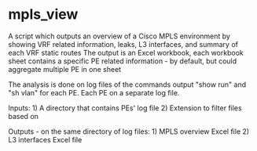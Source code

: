 # mpls_view
A script which outputs an overview of a Cisco MPLS environment by showing VRF related information, leaks, L3 interfaces, and summary of each VRF static routes
The output is an Excel workbook, each workbook sheet contains a specific PE related information - by default, but could aggregate multiple PE in one sheet

The analysis is done on log files of the commands output "show run" and "sh vlan" for each PE. Each PE on a separate log file.

Inputs:
	1) A directory that contains PEs' log file
	2) Extension to filter files based on
	
Outputs - on the same directory of log files:
	1) MPLS overview Excel file
	2) L3 interfaces Excel file
